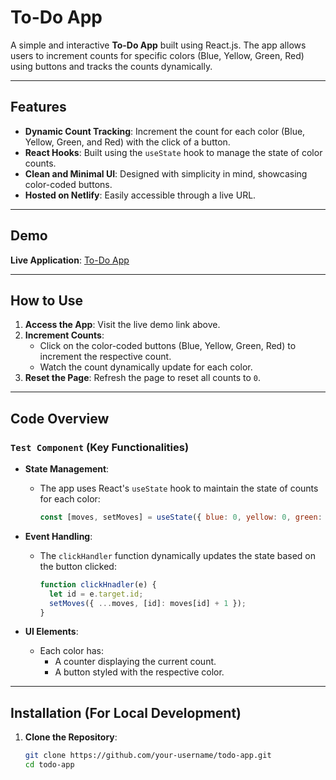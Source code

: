 # To-Do App

A simple and interactive **To-Do App** built using React.js. The app allows users to increment counts for specific colors (Blue, Yellow, Green, Red) using buttons and tracks the counts dynamically.

---

## Features

- **Dynamic Count Tracking**: Increment the count for each color (Blue, Yellow, Green, and Red) with the click of a button.
- **React Hooks**: Built using the `useState` hook to manage the state of color counts.
- **Clean and Minimal UI**: Designed with simplicity in mind, showcasing color-coded buttons.
- **Hosted on Netlify**: Easily accessible through a live URL.

---

## Demo

**Live Application**: [To-Do App](https://todoappbyakki.netlify.app/)

---

## How to Use

1. **Access the App**: Visit the live demo link above.
2. **Increment Counts**:
   - Click on the color-coded buttons (Blue, Yellow, Green, Red) to increment the respective count.
   - Watch the count dynamically update for each color.
3. **Reset the Page**: Refresh the page to reset all counts to `0`.

---

## Code Overview

### `Test Component` (Key Functionalities)

- **State Management**:
  - The app uses React's `useState` hook to maintain the state of counts for each color:
    ```javascript
    const [moves, setMoves] = useState({ blue: 0, yellow: 0, green: 0, red: 0 });
    ```

- **Event Handling**:
  - The `clickHandler` function dynamically updates the state based on the button clicked:
    ```javascript
    function clickHnadler(e) {
      let id = e.target.id;
      setMoves({ ...moves, [id]: moves[id] + 1 });
    }
    ```

- **UI Elements**:
  - Each color has:
    - A counter displaying the current count.
    - A button styled with the respective color.

---

## Installation (For Local Development)

1. **Clone the Repository**:
   ```bash
   git clone https://github.com/your-username/todo-app.git
   cd todo-app
